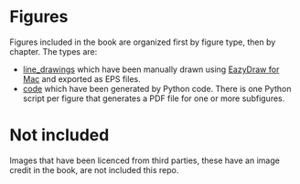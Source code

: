 # Figures

Figures included in the book are organized first by figure type, then by chapter.  The types are:

* [line_drawings](./line_drawings) which have been manually drawn using [EazyDraw for Mac](http://eazydraw.com) and exported as EPS files.
* [code](./code) which have been generated by Python code.  There is one Python script per figure that generates a PDF file for one or more subfigures.
  
# Not included

Images that have been licenced from third parties, these have an image credit in the book, are not included this repo.
